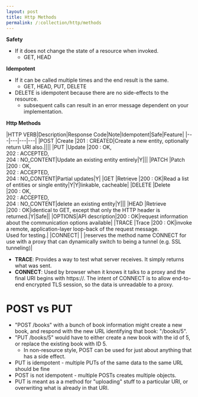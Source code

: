 ```yaml
---
layout: post
title: Http Methods
permalink: /:collection/http/methods
---
```


**Safety**
- If it does not change the state of a resource when invoked.
  - GET, HEAD

**Idempotent**
- If it can be called multiple times and the end result is the same.
  - GET, HEAD, PUT, DELETE 
- DELETE is idempotent because there are no side-effects to the resource.
  - subsequent calls can result in an error message dependent on your implementation.

**Http Methods**

|HTTP VERB|Description|Response Code|Note|Idempotent|Safe|Feature|
|---|---|---|---|
|POST   |Create         |201 : CREATED|Create a new entity, optionally return URI also.||||
|PUT    |Update         |200 : OK,<br>202 : ACCEPTED,<br>204 : NO_CONTENT|Update an existing entity entirely|Y|||
|PATCH  |Patch          |200 : OK,<br>202 : ACCEPTED,<br>204 : NO_CONTENT|Partial updates|Y|
|GET    |Retrieve       |200 : OK|Read a list of entities or single entity|Y|Y|linkable, cacheable|
|DELETE |Delete         |200 : OK,<br>202 : ACCEPTED,<br>204 : NO_CONTENT|delete an existing entity|Y|||
|HEAD   |Retrieve       |200 : OK|identical to GET, except that only the HTTP header is returned.|Y|Safe||
|OPTIONS|API description|200 : OK|request information about the communication options available|
|TRACE  |Trace          |200 : OK|invoke a remote, application-layer loop-back of the request message.<br>Used for testing.|
|CONNECT|               |        |reserves the method name CONNECT for use with a proxy that can dynamically switch to being a tunnel (e.g. SSL tunneling)|

- **TRACE**: Provides a way to test what server receives. It simply returns what was sent.
- **CONNECT**: Used by browser when it knows it talks to a proxy and the final URI begins with https://. The intent of CONNECT is to allow end-to-end encrypted TLS session, so the data is unreadable to a proxy.

# POST vs PUT
- "POST /books" with a bunch of book information might create a new book, and respond with the new URL identifying that book: "/books/5".
- "PUT /books/5" would have to either create a new book with the id of 5, or replace the existing book with ID 5.
    - In non-resource style, POST can be used for just about anything that has a side effect.
- PUT is idempotent - multiple PUTs of the same data to the same URL should be fine
- POST is not idempotent - multiple POSTs creates multiple objects.
- PUT is meant as a a method for "uploading" stuff to a particular URI, or overwriting what is already in that URI.